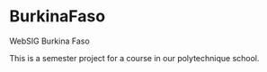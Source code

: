 # BurkinaFaso
WebSIG Burkina Faso

This is a semester project for a course in our polytechnique school.
